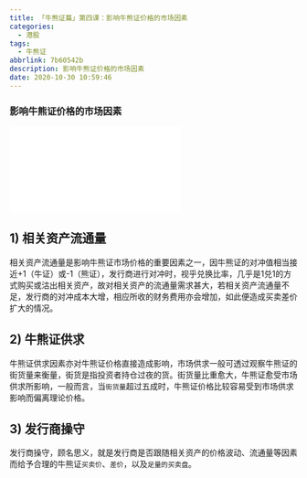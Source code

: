 ```yaml
---
title: 「牛熊证篇」第四课：影响牛熊证价格的市场因素
categories:
  - 港股
tags:
  - 牛熊证
abbrlink: 7b60542b
description: 影响牛熊证价格的市场因素
date: 2020-10-30 10:59:46
---
```


### 影响牛熊证价格的市场因素

<!-- more -->


<div class="bilibili">
  <iframe src="//player.bilibili.com/player.html?aid=970361435&bvid=BV1Ep4y1r7Pj&cid=256492424&page=1" scrolling="no" border="0" frameborder="no" framespacing="0" allowfullscreen="true"> </iframe>
</div>

## 1) **相关资产流通量**
相关资产流通量是影响牛熊证市场价格的重要因素之一，因牛熊证的对冲值相当接近+1（牛证）或-1（熊证），发行商进行对冲时，视乎兑换比率，几乎是1兑1的方式购买或沽出相关资产，故对相关资产的流通量需求甚大，若相关资产流通量不足，发行商的对冲成本大增，相应所收的财务费用亦会增加，如此便造成买卖差价扩大的情况。

## 2) **牛熊证供求**
牛熊证供求因素亦对牛熊证价格直接造成影响，市场供求一般可透过观察牛熊证的街货量来衡量，街货是指投资者持仓过夜的货。街货量比重愈大，牛熊证愈受市场供求所影响，一般而言，当`街货量`超过五成时，牛熊证价格比较容易受到市场供求影响而偏离理论价格。

## 3) **发行商操守**
发行商操守，顾名思义，就是发行商是否跟随相关资产的价格波动、流通量等因素而给予合理的牛熊证`买卖价`、`差价`，以及`足量的买卖盘`。